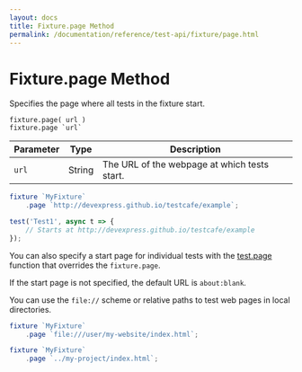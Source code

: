 ```yaml
---
layout: docs
title: Fixture.page Method
permalink: /documentation/reference/test-api/fixture/page.html
---
```

# Fixture.page Method

Specifies the page where all tests in the fixture start.

```text
fixture.page( url )
fixture.page `url`
```

Parameter | Type   | Description
--------- | ------ | ------------------------------------------------
`url`     | String | The URL of the webpage at which tests start.

```js
fixture `MyFixture`
    .page `http://devexpress.github.io/testcafe/example`;

test('Test1', async t => {
    // Starts at http://devexpress.github.io/testcafe/example
});
```

You can also specify a start page for individual tests with the [test.page](../test/page.md) function that overrides the `fixture.page`.

If the start page is not specified, the default URL is `about:blank`.

You can use the `file://` scheme or relative paths to test web pages in local directories.

```js
fixture `MyFixture`
    .page `file:///user/my-website/index.html`;
```

```js
fixture `MyFixture`
    .page `../my-project/index.html`;
```
